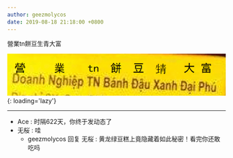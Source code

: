 ```yaml
---
author: geezmolycos
date: 2019-08-18 21:18:00 +0800
---
```

營業tn餅豆生青大富

![](/images/qq-zone/2019-08-18-huanglong.png){: loading='lazy'}

---

- Ace : 时隔622天，你终于发动态了
- 无桜 : 哇
  - geezmolycos 回复 无桜 : 黄龙绿豆糕上竟隐藏着如此秘密！看完你还敢吃吗
